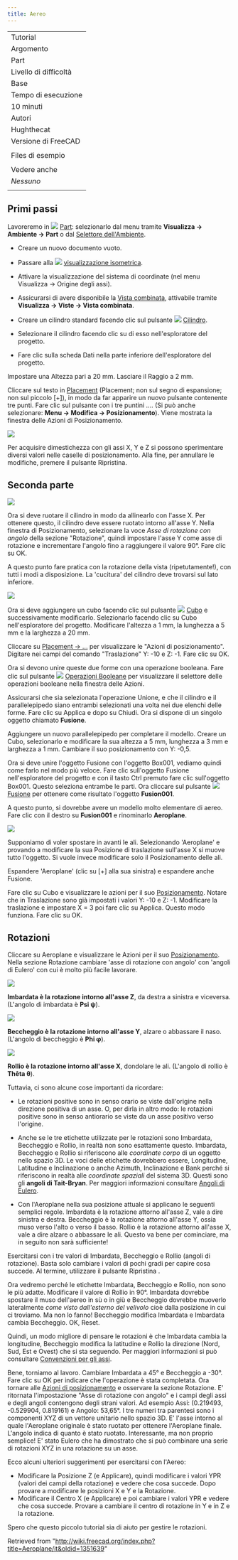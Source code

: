 ```yaml
---
title: Aereo
---
```

|  |
| --- |
| Tutorial |
| Argomento |
| Part |
| Livello di difficoltà |
| Base |
| Tempo di esecuzione |
| 10 minuti |
| Autori |
| Hughthecat |
| Versione di FreeCAD |
|  |
| Files di esempio |
|  |
| Vedere anche |
| *Nessuno* |
|  |

## Primi passi

Lavoreremo in ![](/images/Workbench_Part.svg) [Part](/Part_Workbench/it "Part Workbench/it"): selezionarlo dal menu tramite **Visualizza → Ambiente → Part** o dal [Selettore dell'Ambiente](/Std_Workbench/it "Std Workbench/it").

* Creare un nuovo documento vuoto.
* Passare alla ![](/images/Std_ViewIsometric.svg) [visualizzazione isometrica](/Std_ViewIsometric "Std ViewIsometric").
* Attivare la visualizzazione del sistema di coordinate (nel menu Visualizza → Origine degli assi).
* Assicurarsi di avere disponibile la [Vista combinata](/Combo_View/it "Combo View/it"), attivabile tramite **Visualizza → Viste → Vista combinata**.

* Creare un cilindro standard facendo clic sul pulsante ![](/images/Part_Cylinder.svg) [Cilindro](/Part_Cylinder/it "Part Cylinder/it").
* Selezionare il cilindro facendo clic su di esso nell'esploratore del progetto.
* Fare clic sulla scheda Dati nella parte inferiore dell'esploratore del progetto.

Impostare una Altezza pari a 20 mm. Lasciare il Raggio a 2 mm.

Cliccare sul testo in [Placement](/Placement/it "Placement/it") (Placement; non sul segno di espansione; non sul piccolo [+]), in modo da far apparire un nuovo pulsante contenente tre punti. Fare clic sul pulsante con i tre puntini .... (Si può anche selezionare: **Menu → Modifica → Posizionamento**). Viene mostrata la finestra delle Azioni di Posizionamento.

![](/images/HTCaeroplane01.png)

Per acquisire dimestichezza con gli assi X, Y e Z si possono sperimentare diversi valori nelle caselle di posizionamento. Alla fine, per annullare le modifiche, premere il pulsante Ripristina.

## Seconda parte

![](/images/HTCaeroplane02.png)

Ora si deve ruotare il cilindro in modo da allinearlo con l'asse X. Per ottenere questo, il cilindro deve essere ruotato intorno all'asse Y. Nella finestra di Posizionamento, selezionare la voce *Asse di rotazione con angolo* della sezione "Rotazione", quindi impostare l'asse Y come asse di rotazione e incrementare l'angolo fino a raggiungere il valore 90°. Fare clic su OK.

A questo punto fare pratica con la rotazione della vista (ripetutamente!), con tutti i modi a disposizione. La 'cucitura' del cilindro deve trovarsi sul lato inferiore.

![](/images/HTCaeroplane03.png)

Ora si deve aggiungere un cubo facendo clic sul pulsante ![](/images/Part_Box.svg) [Cubo](/Part_Box/it "Part Box/it") e successivamente modificarlo. Selezionarlo facendo clic su Cubo nell'esploratore del progetto. Modificare l'altezza a 1 mm, la lunghezza a 5 mm e la larghezza a 20 mm.

Cliccare su [Placement → ...](/Placement/it "Placement/it") per visualizzare le "Azioni di posizionamento". Digitare nei campi del comando "Traslazione" Y: -10 e Z: -1. Fare clic su OK.

Ora si devono unire queste due forme con una operazione booleana. Fare clic sul pulsante ![](/images/Part_Boolean.svg) [Operazioni Booleane](/Part_Boolean/it "Part Boolean/it") per visualizzare il selettore delle operazioni booleane nella finestra delle Azioni.

Assicurarsi che sia selezionata l'operazione Unione, e che il cilindro e il parallelepipedo siano entrambi selezionati una volta nei due elenchi delle forme. Fare clic su Applica e dopo su Chiudi. Ora si dispone di un singolo oggetto chiamato **Fusione**.

Aggiungere un nuovo parallelepipedo per completare il modello. Creare un Cubo, selezionarlo e modificare la sua altezza a 5 mm, lunghezza a 3 mm e larghezza a 1 mm. Cambiare il suo posizionamento con Y: -0,5.

Ora si deve unire l'oggetto Fusione con l'oggetto Box001, vediamo quindi come farlo nel modo più veloce. Fare clic sull'oggetto Fusione nell'esploratore del progetto e con il tasto Ctrl premuto fare clic sull'oggetto Box001. Questo seleziona entrambe le parti. Ora cliccare sul pulsante ![](/images/Part_Fuse.svg) [Fusione](/Part_Fuse/it "Part Fuse/it") per ottenere come risultato l'oggetto **Fusion001**.

A questo punto, si dovrebbe avere un modello molto elementare di aereo. Fare clic con il destro su **Fusion001** e rinominarlo **Aeroplane**.

![](/images/HTCaeroplane04.png)

Supponiamo di voler spostare in avanti le ali. Selezionando 'Aeroplane' e provando a modificare la sua Posizione di traslazione sull'asse X si muove tutto l'oggetto. Si vuole invece modificare solo il Posizionamento delle ali.

Espandere 'Aeroplane' (clic su [+] alla sua sinistra) e espandere anche Fusione.

Fare clic su Cubo e visualizzare le azioni per il suo [Posizionamento](/Placement/it "Placement/it"). Notare che in Traslazione sono già impostati i valori Y: -10 e Z: -1. Modificare la traslazione e impostare X = 3 poi fare clic su Applica. Questo modo funziona. Fare clic su OK.

## Rotazioni

Cliccare su Aeroplane e visualizzare le Azioni per il suo [Posizionamento](/Placement/it "Placement/it"). Nella sezione Rotazione cambiare 'asse di rotazione con angolo' con 'angoli di Eulero' con cui è molto più facile lavorare.

![](/images/Tache_Placement_Lacet_fr_Mini.gif)

**Imbardata è la rotazione intorno all'asse Z**, da destra a sinistra e viceversa. (L'angolo di imbardata è **Psi ψ**).

![](/images/Tache_Placement_Tangage_fr_Mini.gif)

**Beccheggio è la rotazione intorno all'asse Y**, alzare o abbassare il naso. (L'angolo di beccheggio è **Phi φ**).

![](/images/Tache_Placement_Roulis_fr_Mini.gif)

**Rollio è la rotazione intorno all'asse X**, dondolare le ali. (L'angolo di rollio è **Thêta θ**).

Tuttavia, ci sono alcune cose importanti da ricordare:

* Le rotazioni positive sono in senso orario se viste dall'origine nella direzione positiva di un asse. O, per dirla in altro modo: le rotazioni positive sono in senso antiorario se viste da un asse positivo verso l'origine.

* Anche se le tre etichette utilizzate per le rotazioni sono Imbardata, Beccheggio e Rollio, in realtà non sono esattamente questo. Imbardata, Beccheggio e Rollio si riferiscono alle *coordinate corpo* di un oggetto nello spazio 3D. Le voci delle etichette dovrebbero essere, Longitudine, Latitudine e Inclinazione o anche Azimuth, Inclinazione e Bank perché si riferiscono in realtà alle *coordinate spaziali* del sistema 3D. Questi sono gli **angoli di Tait-Bryan**. Per maggiori informazioni consultare [Angoli di Eulero](http://es.wikipedia.org/wiki/%C3%81ngulos_de_Euler).

* Con l'Aeroplane nella sua posizione attuale si applicano le seguenti semplici regole. Imbardata è la rotazione attorno all'asse Z, vale a dire sinistra e destra. Beccheggio è la rotazione attorno all'asse Y, ossia muso verso l'alto o verso il basso. Rollio è la rotazione attorno all'asse X, vale a dire alzare o abbassare le ali. Questo va bene per cominciare, ma in seguito non sarà sufficiente!

Esercitarsi con i tre valori di Imbardata, Beccheggio e Rollio (angoli di rotazione). Basta solo cambiare i valori di pochi gradi per capire cosa succede. Al termine, utilizzare il pulsante Ripristina .

Ora vedremo perché le etichette Imbardata, Beccheggio e Rollio, non sono le più adatte. Modificare il valore di Rollio in 90°. Imbardata dovrebbe spostare il muso dell'aereo in sù o in giù e Beccheggio dovrebbe muoverlo lateralmente *come visto dall'esterno del velivolo* cioè dalla posizione in cui ci troviamo. Ma non lo fanno! Beccheggio modifica Imbardata e Imbardata cambia Beccheggio. OK, Reset.

Quindi, un modo migliore di pensare le rotazioni è che Imbardata cambia la longitudine, Beccheggio modifica la latitudine e Rollio la direzione (Nord, Sud, Est e Ovest) che si sta seguendo. Per maggiori informazioni si può consultare [Convenzioni per gli assi](http://en.wikipedia.org/wiki/Axes_conventions).

Bene, torniamo al lavoro. Cambiare Imbardata a 45° e Beccheggio a -30°. Fare clic su OK per indicare che l'operazione è stata completata. Ora tornare alle [Azioni di posizionamento](/Placement/it "Placement/it") e osservare la sezione Rotazione. E' ritornata l'impostazione "Asse di rotazione con angolo" e i campi degli assi e degli angoli contengono degli strani valori. Ad esempio Assi: (0.219493, -0.529904, 0.819161) e Angolo: 53,65°. I tre numeri tra parentesi sono i componenti XYZ di un vettore unitario nello spazio 3D. E' l'asse intorno al quale l'Aeroplane originale è stato ruotato per ottenere l'Aeroplane finale. L'angolo indica di quanto è stato ruotato. Interessante, ma non proprio semplice! E' stato Eulero che ha dimostrato che si può combinare una serie di rotazioni XYZ in una rotazione su un asse.

Ecco alcuni ulteriori suggerimenti per esercitarsi con l'Aereo:

* Modificare la Posizione Z (e Applicare), quindi modificare i valori YPR (valori dei campi della rotazione) e vedere che cosa succede. Dopo provare a modificare le posizioni X e Y e la Rotazione.
* Modificare il Centro X (e Applicare) e poi cambiare i valori YPR e vedere che cosa succede. Provare a cambiare il centro di rotazione in Y e in Z e la rotazione.

Spero che questo piccolo tutorial sia di aiuto per gestire le rotazioni.

Retrieved from "<http://wiki.freecad.org/index.php?title=Aeroplane/it&oldid=1351639>"